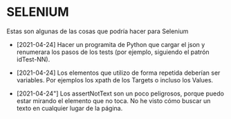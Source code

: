 # SELENIUM

Estas son algunas de las cosas que podría hacer para Selenium

* [2021-04-24] Hacer un programita de Python que cargar el json y renumerara los pasos de los tests (por ejemplo, siguiendo el patrón idTest-NN).

* [2021-04-24] Los elementos que utilizo de forma repetida deberían ser variables. Por ejemplos los xpath de los Targets o incluso los Values.

* [2021-04-24"] Los assertNotText son un poco peligrosos, porque puedo estar mirando el elemento que no toca. No he visto cómo buscar un texto en cualquier lugar de la página.

